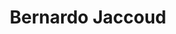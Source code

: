 ---
layout: team-member
title:  "Bernardo Jaccoud"
job-title: Managing Consultant
order: 9
skills:
- Operational Excellence & Execution
- Data, Analytics, & Information Technology
- Business & Transformational Events
team-image: Bernardo-Jaccoud.jpg
---